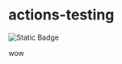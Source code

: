 # actions-testing

![Static Badge](https://img.shields.io/badge/label-39-7c3aed?style=plastic&logo=obsidian)

wow
